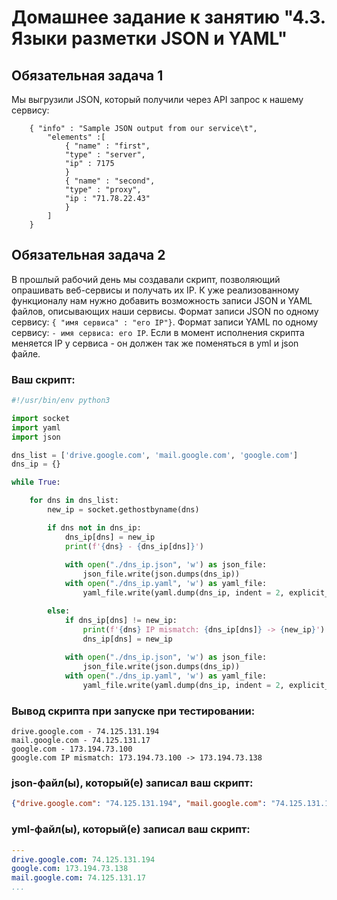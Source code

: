 # Домашнее задание к занятию "4.3. Языки разметки JSON и YAML"


## Обязательная задача 1
Мы выгрузили JSON, который получили через API запрос к нашему сервису:
```
    { "info" : "Sample JSON output from our service\t",
        "elements" :[
            { "name" : "first",
            "type" : "server",
            "ip" : 7175 
            }
            { "name" : "second",
            "type" : "proxy",
            "ip : "71.78.22.43"
            }
        ]
    }
```

## Обязательная задача 2
В прошлый рабочий день мы создавали скрипт, позволяющий опрашивать веб-сервисы и получать их IP. К уже реализованному функционалу нам нужно добавить возможность записи JSON и YAML файлов, описывающих наши сервисы. Формат записи JSON по одному сервису: `{ "имя сервиса" : "его IP"}`. Формат записи YAML по одному сервису: `- имя сервиса: его IP`. Если в момент исполнения скрипта меняется IP у сервиса - он должен так же поменяться в yml и json файле.

### Ваш скрипт:
```python
#!/usr/bin/env python3

import socket
import yaml
import json

dns_list = ['drive.google.com', 'mail.google.com', 'google.com']
dns_ip = {}

while True:

    for dns in dns_list:
        new_ip = socket.gethostbyname(dns)

        if dns not in dns_ip:
            dns_ip[dns] = new_ip
            print(f'{dns} - {dns_ip[dns]}')
            
            with open("./dns_ip.json", 'w') as json_file:
                json_file.write(json.dumps(dns_ip))
            with open("./dns_ip.yaml", 'w') as yaml_file:
                yaml_file.write(yaml.dump(dns_ip, indent = 2, explicit_start = True, explicit_end = True))

        else:
            if dns_ip[dns] != new_ip:
                print(f'{dns} IP mismatch: {dns_ip[dns]} -> {new_ip}')
                dns_ip[dns] = new_ip
            
            with open("./dns_ip.json", 'w') as json_file:
                json_file.write(json.dumps(dns_ip))
            with open("./dns_ip.yaml", 'w') as yaml_file:
                yaml_file.write(yaml.dump(dns_ip, indent = 2, explicit_start = True, explicit_end = True))

```

### Вывод скрипта при запуске при тестировании:
```
drive.google.com - 74.125.131.194
mail.google.com - 74.125.131.17
google.com - 173.194.73.100
google.com IP mismatch: 173.194.73.100 -> 173.194.73.138
```

### json-файл(ы), который(е) записал ваш скрипт:
```json
{"drive.google.com": "74.125.131.194", "mail.google.com": "74.125.131.17", "google.com": "173.194.73.138"}
```

### yml-файл(ы), который(е) записал ваш скрипт:
```yaml
---
drive.google.com: 74.125.131.194
google.com: 173.194.73.138
mail.google.com: 74.125.131.17
...
```
